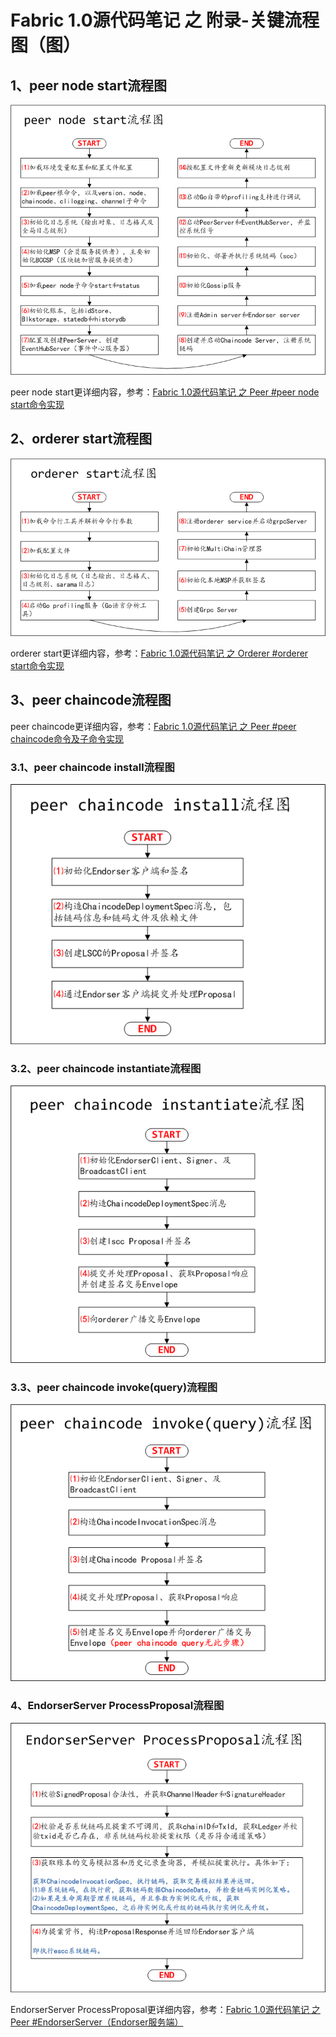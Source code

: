 # Fabric 1.0源代码笔记 之 附录-关键流程图（图）

## 1、peer node start流程图

![](../peer/peer_node_start.png)

peer node start更详细内容，参考：[Fabric 1.0源代码笔记 之 Peer #peer node start命令实现](../peer/peer_node_start.md)

## 2、orderer start流程图

![](../orderer/orderer_start.png)

orderer start更详细内容，参考：[Fabric 1.0源代码笔记 之 Orderer #orderer start命令实现](../orderer/orderer_start.md)

## 3、peer chaincode流程图

peer chaincode更详细内容，参考：[Fabric 1.0源代码笔记 之 Peer #peer chaincode命令及子命令实现](../peer/peer_chaincode.md)

### 3.1、peer chaincode install流程图

![](../peer/peer_chaincode_install.png)

### 3.2、peer chaincode instantiate流程图

![](../peer/peer_chaincode_instantiate.png)

### 3.3、peer chaincode invoke(query)流程图

![](../peer/peer_chaincode_invoke(query).png)

### 4、EndorserServer ProcessProposal流程图

![](../peer/EndorserServer_ProcessProposal.png)

EndorserServer ProcessProposal更详细内容，参考：[Fabric 1.0源代码笔记 之 Peer #EndorserServer（Endorser服务端）](../peer/EndorserServer.md)

